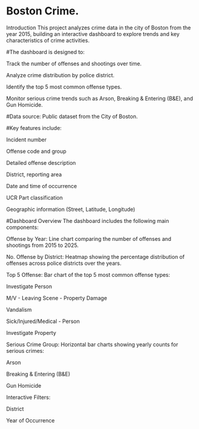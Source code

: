 # Boston Crime.
Introduction
This project analyzes crime data in the city of Boston from the year 2015, building an interactive dashboard to explore trends and key characteristics of crime activities.

#The dashboard is designed to:

Track the number of offenses and shootings over time.

Analyze crime distribution by police district.

Identify the top 5 most common offense types.

Monitor serious crime trends such as Arson, Breaking & Entering (B&E), and Gun Homicide.

#Data source: Public dataset from the City of Boston.

#Key features include:

Incident number

Offense code and group

Detailed offense description

District, reporting area

Date and time of occurrence

UCR Part classification

Geographic information (Street, Latitude, Longitude)

#Dashboard Overview
The dashboard includes the following main components:

Offense by Year:
Line chart comparing the number of offenses and shootings from 2015 to 2025.

No. Offense by District:
Heatmap showing the percentage distribution of offenses across police districts over the years.

Top 5 Offense:
Bar chart of the top 5 most common offense types:

Investigate Person

M/V - Leaving Scene - Property Damage

Vandalism

Sick/Injured/Medical - Person

Investigate Property

Serious Crime Group:
Horizontal bar charts showing yearly counts for serious crimes:

Arson

Breaking & Entering (B&E)

Gun Homicide

Interactive Filters:

District

Year of Occurrence
